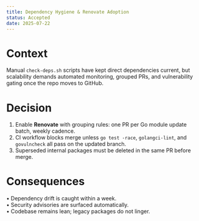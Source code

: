 ```yaml
---
title: Dependency Hygiene & Renovate Adoption
status: Accepted
date: 2025-07-22
---
```


# Context

Manual `check-deps.sh` scripts have kept direct dependencies current, but scalability demands automated monitoring, grouped PRs, and vulnerability gating once the repo moves to GitHub.

# Decision

1. Enable **Renovate** with grouping rules: one PR per Go module update batch, weekly cadence.  
2. CI workflow blocks merge unless `go test -race`, `golangci-lint`, and `govulncheck` all pass on the updated branch.  
3. Superseded internal packages must be deleted in the same PR before merge.

# Consequences

• Dependency drift is caught within a week.  
• Security advisories are surfaced automatically.  
• Codebase remains lean; legacy packages do not linger. 